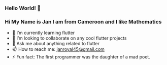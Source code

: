 ### Hello World! 👋
### Hi My Name is Jan I am from Cameroon and I like Mathematics

- 🌱 I’m currently learning flutter
- 👯 I’m looking to collaborate on any cool flutter projects
- 💬 Ask me about anything related to flutter
- 📫 How to reach me: janroyal45@gmail.com
- ⚡ Fun fact: The first programmer was the daughter of a mad poet.

